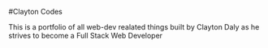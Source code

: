 #Clayton Codes

This is a portfolio of all web-dev realated things built by Clayton Daly as he strives to become a Full Stack Web Developer